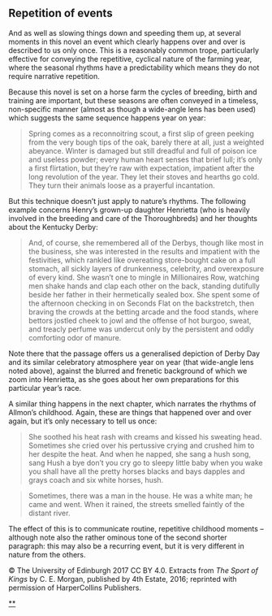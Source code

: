 ## Repetition of events

And as well as slowing things down and speeding them up, at several moments in this novel an event which clearly happens over and over is described to us only once. This is a reasonably common trope, particularly effective for conveying the repetitive, cyclical nature of the farming year, where the seasonal rhythms have a predictability which means they do not require narrative repetition.

Because this novel is set on a horse farm the cycles of breeding, birth and training are important, but these seasons are often conveyed in a timeless, non-specific manner (almost as though a wide-angle lens has been used) which suggests the same sequence happens year on year:

> Spring comes as a reconnoitring scout, a first slip of green peeking from the very bough tips of the oak, barely there at all, just a weighted abeyance. Winter is damaged but still dreadful and full of poison ice and useless powder; every human heart senses that brief lull; it’s only a first flirtation, but they’re raw with expectation, impatient after the long revolution of the year. They let their stoves and hearths go cold. They turn their animals loose as a prayerful incantation.

But this technique doesn’t just apply to nature’s rhythms. The following example concerns Henry’s grown-up daughter Henrietta (who is heavily involved in the breeding and care of the Thoroughbreds) and her thoughts about the Kentucky Derby:

> And, of course, she remembered all of the Derbys, though like most in the business, she was interested in the results and impatient with the festivities, which rankled like overeating store-bought cake on a full stomach, all sickly layers of drunkenness, celebrity, and overexposure of every kind. She wasn’t one to mingle in Millionaires Row, watching men shake hands and clap each other on the back, standing dutifully beside her father in their hermetically sealed box. She spent some of the afternoon checking in on Seconds Flat on the backstretch, then braving the crowds at the betting arcade and the food stands, where bettors jostled cheek to jowl and the offense of hot burgoo, sweat, and treacly perfume was undercut only by the persistent and oddly comforting odor of manure.

Note there that the passage offers us a generalised depiction of Derby Day and its similar celebratory atmosphere year on year (that wide-angle lens noted above), against the blurred and frenetic background of which we zoom into Henrietta, as she goes about her own preparations for this particular year’s race.

A similar thing happens in the next chapter, which narrates the rhythms of Allmon’s childhood. Again, these are things that happened over and over again, but it’s only necessary to tell us once:

> She soothed his heat rash with creams and kissed his sweating head. Sometimes she cried over his pertussive crying and crushed him to her despite the heat. And when he napped, she sang a hush song, sang Hush a bye don’t you cry go to sleepy little baby when you wake you shall have all the pretty horses blacks and bays dapples and grays coach and six white horses, hush.

> Sometimes, there was a man in the house. He was a white man; he came and went. When it rained, the streets smelled faintly of the distant river.

The effect of this is to communicate routine, repetitive childhood moments – although note also the rather ominous tone of the second shorter paragraph: this may also be a recurring event, but it is very different in nature from the others.

© The University of Edinburgh 2017 CC BY 4.0. Extracts from *The Sport of Kings* by C. E. Morgan, published by 4th Estate, 2016; reprinted with permission of HarperCollins Publishers.

[**](https://www.futurelearn.com/courses/how-to-read-a-novel/1/steps/185002#fl-comments)

